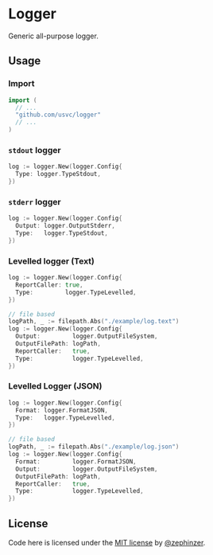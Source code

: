 # Logger

Generic all-purpose logger.

## Usage

### Import

```go
import (
  // ...
  "github.com/usvc/logger"
  // ...
)
```

### `stdout` logger

```go
log := logger.New(logger.Config{
  Type: logger.TypeStdout,
})
```


### `stderr` logger

```go
log := logger.New(logger.Config{
  Output: logger.OutputStderr,
  Type:   logger.TypeStdout,
})
```

### Levelled logger (Text)

```go
log := logger.New(logger.Config{
  ReportCaller: true,
  Type:         logger.TypeLevelled,
})

// file based
logPath, _ := filepath.Abs("./example/log.text")
log := logger.New(logger.Config{
  Output:         logger.OutputFileSystem,
  OutputFilePath: logPath,
  ReportCaller:   true,
  Type:           logger.TypeLevelled,
})
```

### Levelled Logger (JSON)

```go
log := logger.New(logger.Config{
  Format: logger.FormatJSON,
  Type:   logger.TypeLevelled,
})

// file based
logPath, _ := filepath.Abs("./example/log.json")
log := logger.New(logger.Config{
  Format:         logger.FormatJSON,
  Output:         logger.OutputFileSystem,
  OutputFilePath: logPath,
  ReportCaller:   true,
  Type:           logger.TypeLevelled,
})
```

## License

Code here is licensed under the [MIT license](./LICENSE) by [@zephinzer](https://gitlab.com/zephinzer).
